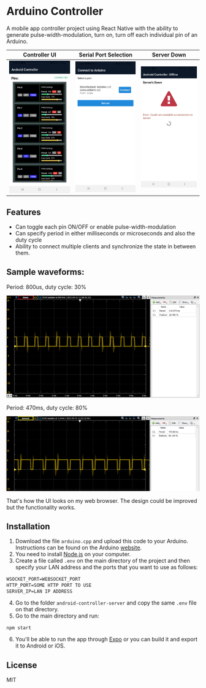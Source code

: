 # Arduino Controller
 
 
 
 A mobile app controller project using React Native with the ability to generate pulse-width-modulation, turn on, turn off each individual pin of an Arduino.

Controller UI          |  Serial Port Selection |  Server Down
:-------------------------:|:-------------------------:|:-------------------------:
<img src="images/controlUI.jpg" width="300"/>  | <img src="images/connectToArduino.jpg" width="300"/>|  <img src="images/serverDown.jpg" width="300"/>


## Features

- Can toggle each pin ON/OFF or enable pulse-width-modulation
- Can specify period in either milliseconds or microseconds and also the duty cycle
- Ability to connect multiple clients and synchronize the state in between them.


## Sample waveforms:

Period: 800us, duty cycle: 30%

<img src="images/pwm_800us_30.png" width="600"/>

Period: 470ms, duty cycle: 80%

<img src="images/pwm_470ms_80.png" width="600"/>


That's how the UI looks on my web browser. The design could be improved but the functionality works.

## Installation

1. Download the file `arduino.cpp` and upload this code to your Arduino. Instructions can be found on the Arduino <a href="https://www.arduino.cc/">website</a>.
2. You need to install [Node.js](https://nodejs.org/) on your computer.
3. Create a file called `.env` on the main directory of the project and then specify your LAN address and the ports that you want to use as follows:
```
WSOCKET_PORT=WEBSOCKET_PORT
HTTP_PORT=SOME HTTP PORT TO USE
SERVER_IP=LAN IP ADDRESS
```

4. Go to the folder `android-controller-server` and copy the same `.env` file on that directory.
5. Go to the main directory and run:

```
npm start
```

6. You'll be able to run the app through [Expo](https://expo.dev/) or you can build it and export it to Android or iOS.

## License
MIT
